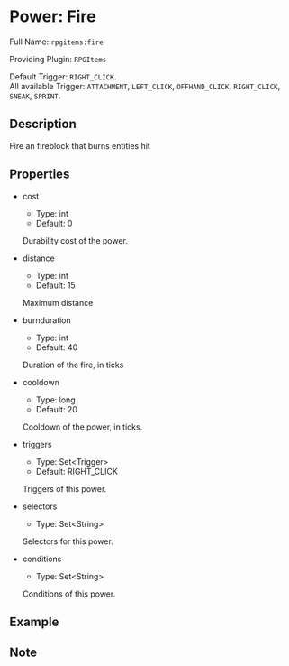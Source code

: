 # Power: Fire

<!-- This file is generated ingame by `/rpgitem gen-wiki`. -->
<!-- Please only edit between "beginCustomXXXX" and "endCustomXXXX".  -->
<!-- If you want to edit description of this power or property, -->
<!-- please edit corresponding section in "resources/lang/en_US.yml" -->

Full Name: `rpgitems:fire`

Providing Plugin: `RPGItems`

Default Trigger: `RIGHT_CLICK`.  
All available Trigger: `ATTACHMENT`, `LEFT_CLICK`, `OFFHAND_CLICK`, `RIGHT_CLICK`, `SNEAK`, `SPRINT`.

<!-- beginCustomHeader -->
<!-- endCustomHeader -->

## Description

Fire an fireblock that burns entities hit
<!-- beginCustomDescription -->
<!-- endCustomDescription -->

## Properties

* cost

  * Type: int
  * Default: 0

  Durability cost of the power.

* distance

  * Type: int
  * Default: 15

  Maximum distance

* burnduration

  * Type: int
  * Default: 40

  Duration of the fire, in ticks

* cooldown

  * Type: long
  * Default: 20

  Cooldown of the power, in ticks.

* triggers

  * Type: Set&lt;Trigger&gt;
  * Default: RIGHT_CLICK

  Triggers of this power.

* selectors

  * Type: Set&lt;String&gt;

  Selectors for this power.

* conditions

  * Type: Set&lt;String&gt;

  Conditions of this power.

<!-- beginCustomProperties -->
<!-- endCustomProperties -->

## Example

<!-- beginCustomExample -->
<!-- endCustomExample -->

## Note

<!-- beginCustomNote -->
<!-- endCustomNote -->